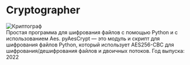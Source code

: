 # Cryptographer
![Криптограф](https://user-images.githubusercontent.com/103204349/181079742-96b5768b-02bd-4b62-9fa0-1fb8f38d78c7.PNG) <br />
Простая программа для шифрования файлов с помощью Python и с использованием Aes.
pyAesCrypt — это модуль и скрипт для шифрования файлов Python, который использует AES256-CBC для шифрования/дешифрования файлов и двоичных потоков.
Год выпуска: 2022
